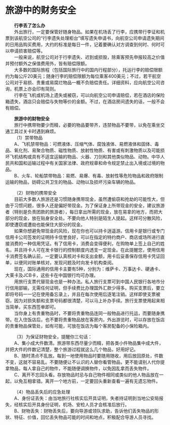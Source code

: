 # 旅游中的财务安全  

&emsp;&emsp;**行李丢了怎么办**  
&emsp;&emsp;外出旅行，一定要保管好随身物品。如果在机场丢了行李，应携带行李证和机票到该航空公司的“行李遗失处理柜台”填写遗失申请书，向航空公司申请遗失期间的日用品购买费用，大约的标准是每日一件，记着要确认对方调查到何时、何时可以申请损害赔偿等。  
&emsp;&emsp;一般来说，航空公司对于行李遗失、迟到或损毁，除乘客预先申报较高之价值并预付额外之保值费用外，皆有赔偿限额。  
&emsp;&emsp;大多数的国际旅程（包括国际旅行中的国内行程部分），托运行李的赔偿限额约为每公斤20美元；随身行李的赔偿限额为每位乘客400美元；不过，若干航空公司对于易损、贵重或易腐烂物品一概不负赔偿责任。详细资料，应向航空公司咨询，机票上亦会印有简则。  
&emsp;&emsp;行李在飞机或机场上遗失或被窃，可以向航空公司申请赔偿，若在酒店的保险箱遗失，酒店只会赔偿与失物等价的金额。不过，在酒店房间遗失的话，一般不会有赔偿。  

&emsp;&emsp;**旅游中的财物安全**  
&emsp;&emsp;旅行中携带物要少而精，必要的物品要带齐，违禁物品不要带，以免在乘坐交通工具过关卡时遇到麻烦。  
&emsp;&emsp;（1）禁带物品  
&emsp;&emsp;A、飞机禁带物品：可燃液体、压缩气体、腐蚀液体、易燃液体和固体、毒品、氧化剂、易聚合物质、磁性物质、放射性物质、有害或有刺激物质以及可能损坏飞机结构或具有不适宜运输的物品、火器、刀剑和其他类似物品、动物。中华人民共和国和运输过程中有关国家法律、政府规章和命令规定禁止出入境或过境的物品。  
&emsp;&emsp;B、火车、轮船禁带物品：易燃、易爆、有毒、放射性等危险物品和政府限制运输的物品，妨碍公共卫生的物品、动物以及损坏污染车辆的物品。  

&emsp;&emsp;（2）财物的携带安全  
&emsp;&emsp;目前大多数人旅游还是习惯随身携带现金，虽然遭偷窃和抢劫的可能性大，但由于习惯问题，很多人还是偏好带现金。为了保证身上所带现金的安全，建议旅游者（特别是负责团款的旅游者），每日拿出所需的现金，放在易拿的地方，而把大部分的现金，放在贴身安全处。不要向他人特别是陌生人提起。这样可分散风险，即使遭窃或遭劫也能保住大部分的现金。  
&emsp;&emsp;如果你想避免带现金的风险，现在你也可以持卡逍遥游。信用卡是银行或专门信用卡公司签发的证明持卡信誉良好，可以在指定的特约商户、商店或场所进行直接消费的一种信用凭证。有了信用卡，消费会变得便利，在购物单上签上自己的姓名，并且持卡人可在发卡银行的控制额度内透支一定现金。在此提醒您，使用信用卡消费签名确认前，一定要认真核对卡和支出金额，用卡后妥善保存信用卡凭证回单，以便同对账单核对，发现问题及时向发卡机构查阅。  
&emsp;&emsp;现在，国际通用的信用卡主要有5种，分别为：维萨卡、万事达卡、硬通卡、大莱卡及JCB卡，这些卡在中国银行均可办理。  
&emsp;&emsp;用旅行支票代替现金也是一种办法。私人旅行支票可到中国人民银行各地市分行信用部输，无需任何证明，但手续费比办理国外汇款少得多。购买支票后，要立即将号码一一记在使用备忘录上，并且在每次使用后逐笔注销。这样即使支票被窃，因为对损失额和支票号码都很清楚，可以马上补办手续。旅行支票使用起来相当简单，买东西签单即可。  
&emsp;&emsp;当你身上有贵重物品时，不要将贵重物品连同一般物品进行托运，而要随身携带。在入住饭店后，也不要将贵重物品放在客房内，外出游览时，可以存放在饭店的贵重物品保管处，如有可能，可放在饭店为每个客房配备的小保险箱内。  

&emsp;&emsp;（3）为保证财物安全，提醒你三句话：  
&emsp;&emsp;A、集小成大件数清。旅游带东西尽量少而精，把各类小件物品集中成大件，并把大件的件数记清楚，整个旅游过程就这么几个物品，好用好记。  
&emsp;&emsp;B、随时清点不乱放。每到一地使用物品时要随用随收，用后放回原处，件数不变，这就不容易乱。不要随便让不认识的人替你看管物品，更不能请别人代你提拿物品，每人拿自己的物件，不能随便调换物件，以免因乱拿而丢失物件。  
&emsp;&emsp;C、离开不忘回头看。存放物品时忌与自己物件相同或类似的他人物品放在一起，以免互相拿错。离开一个地方前，一定要回头重新查看一遍有无遗忘物件。  

&emsp;&emsp;（4）物品丢失后的应急处理  
&emsp;&emsp;A、身份证丢失：由当地旅行社核实后开具证明，失者持证明到当地公安局报失，经核实后开具身份证明，机场、安检人员才会核准后放行。  
&emsp;&emsp;B、财物丢失：财物丢失后，要向导游或领队求助，告诉他们丢失物品的形状、特征、价值，回忆丢失物品可能的时间和地点，积极配合导游人员寻找。  
<!-- Last processed: 2025-07-22 03:44:30 -->

